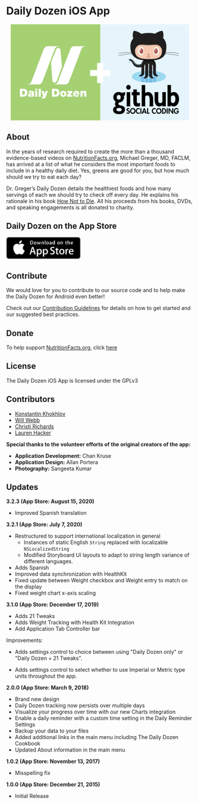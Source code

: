 # Daily Dozen iOS App

<p align="center"><img src="README_files/github-dailydozen.jpg" style="width: 480px"></p>

## About

In the years of research required to create the more than a thousand evidence-based videos on [NutritionFacts.org][nutritionfacts.org], Michael Greger, MD, FACLM, has arrived at a list of what he considers the most important foods to include in a healthy daily diet. Yes, greens are good for you, but how much should we try to eat each day?

Dr. Greger’s Daily Dozen details the healthiest foods and how many servings of each we should try to check off every day. He explains his rationale in his book [How Not to Die][book]. All his proceeds from his books, DVDs, and speaking engagements is all donated to charity.

## Daily Dozen on the App Store

<a href="https://apps.apple.com/us/app/dr-gregers-daily-dozen/id1060700802" alt="Download from the App Store" target="%5fblank"><img src="README_files/app-store.png" width="200"></a>

## Contribute

We would love for you to contribute to our source code and to help make the Daily Dozen for Android even better!

Check out our [Contribution Guidelines][contribute] for details on how to get started and our suggested best practices.

## Donate

To help support [NutritionFacts.org][nutritionfacts.org], click [here][donate]

## License

The Daily Dozen iOS App is licensed under the GPLv3

## Contributors

* [Konstantin Khokhlov][justaninja]
* [Will Webb][innerfish]
* [Christi Richards][christirichards]
* [Lauren Hacker][laurenhacker]

**Special thanks to the volunteer efforts of the original creators of the app:**

* **Application Development:** Chan Kruse
* **Application Design:** Allan Portera
* **Photography:** Sangeeta Kumar

## Updates

**3.2.3 (App Store: August 15, 2020)**

* Improved Spanish translation

**3.2.1 (App Store: July 7, 2020)**

* Restructured to support international localization in general
    * Instances of static English `String` replaced with localizable `NSLocalizedString`
    * Modified Storyboard UI layouts to adapt to string length variance of different languages. 
* Adds Spanish
* Improved data synchronization with HealthKit
* Fixed update between Weight checkbox and Weight entry to match on the display
* Fixed weight chart x-axis scaling

**3.1.0 (App Store: December 17, 2019)**

* Adds 21 Tweaks
* Adds Weight Tracking with Health Kit Integration
* Add Application Tab Controller bar

Improvements:

* Adds settings control to choice between using "Daily Dozen only" or "Daily Dozen + 21 Tweaks".

* Adds settings control to select whether to use Imperial or Metric type units throughout the app.

**2.0.0 (App Store: March 9, 2018)**

* Brand new design
* Daily Dozen tracking now persists over multiple days
* Visualize your progress over time with our new Charts integration
* Enable a daily reminder with a custom time setting in the Daily Reminder Settings
* Backup your data to your files
* Added additional links in the main menu including The Daily Dozen Cookbook
* Updated About information in the main menu

**1.0.2 (App Store: November 13, 2017)**

* Misspelling fix

**1.0.0 (App Store: December 21, 2015)**

* Initial Release

[nutritionfacts.org]: http://nutritionfacts.org "NutritionFacts.org - The Latest in Nutrition Research"
[contribute]: https://github.com/nutritionfactsorg/daily-dozen-ios/blob/master/CONTRIBUTING.md "Contribute to the Daily Dozen Android App"
[donate]: https://nutritionfacts.org/donate "Donate to NutritionFacts.org"
[book]: http://nutritionfacts.org/book "How Not to Die"
[christirichards]: http://github.com/christirichards "Christi Richards on GitHub"
[innerfish]: https://github.com/innerfish "Will Webb on Github"
[justaninja]: https://github.com/justaninja "Konstantin Khokhlov on Github"
[laurenhacker]: http://github.com/lahacker "Lauren Hacker on Github"

